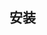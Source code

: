 ## 安装

<el-card class="box-card">
  <template #header>
    <div class="card-header">
      <span>标签</span>
    </div>
  </template>
  <el-popover placement="bottom" title="标题" :width="200" trigger="hover" content="这是一段内容,这是一段内容,这是一段内容,这是一段内容。">
    <template #reference>
      <el-button>click 激活</el-button>
    </template>
  </el-popover>
</el-card>
